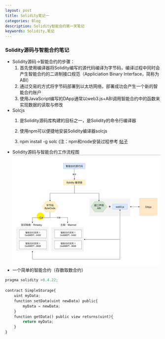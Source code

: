 ```yaml
---
layout: post
title: Solidity笔记一
categories: Blog
description: Solidity智能合约第一天笔记
keywords: Solidity,笔记
---
```


### Solidity源码与智能合约笔记
- Solidity源码->智能合约的步骤：
   1. 首先使用编译器将Solidity编写的源代码编译为字节码，编译过程中同时会产生智能合约的二进制接口规范（Appliciation Binary Interface，简称为ABI）
   2. 通过交易的方式将字节码部署到以太坊网络，部署成功会产生一个新的智能合约账户
   3. 使用JavaScript编写的DApp通常以web3.js+ABI调用智能合约中的函数来实现数据的读取与修改
- Solcjs
   1. 是Solidity源码库构建的目标之一，是Solidity的命令行编译器
   
   2. 使用npm可以便捷地安装Solidity编译器solcjs
   
   3. npm install -g solc (注：npm和node安装过程参考 [帖子](https://www.cnblogs.com/xbzhu/p/8886961.html) 
- Solidity源码与智能合约工作流程图
![Solidity Workflow](/images/posts/Solidity/Solidity-work.png)
- 一个简单的智能合约（存数取数合约）
```python
pragma solidity >0.4.22;

contract SimpleStorage{
    uint myData;
    function setData(uint newData) public{
        myData = newData;
    }
    function getData() public view returns(uint){
        return myData;        
    }
}
```


